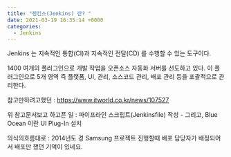 ```yaml
---
title: "젠킨스(Jenkins) 란? "
date: 2021-03-19 16:35:14 +0000
categories:
  - Jenkins
---
```

Jenkins 는 지속적인 통합(CI)과 지속적인 전달(CD) 를 수행할 수 있는 도구이다.

1400 여개의 플러그인으로 개발 작업을 오픈소스 자동화 서버를 선도하고 있다. 이 플러그인으로 5개 영역 즉 플랫폼, UI, 관리, 소스코드 관리, 배포 관리 등을 
포괄적으로 관리한다.

참고만하려고했던 : https://www.itworld.co.kr/news/107527

위 참고문서보고 하고픈 일 : 파이프라인 스크립트(Jenkinsfile) 작성 -  그리고, Blue Ocean 이란 UI Plug-In 설치 

의식의흐름대로 : 2014년도 경 Samsung 프로젝트 진행할때 배포 담당자가 배정되어서 배포만 했던 기억이 있네요.



